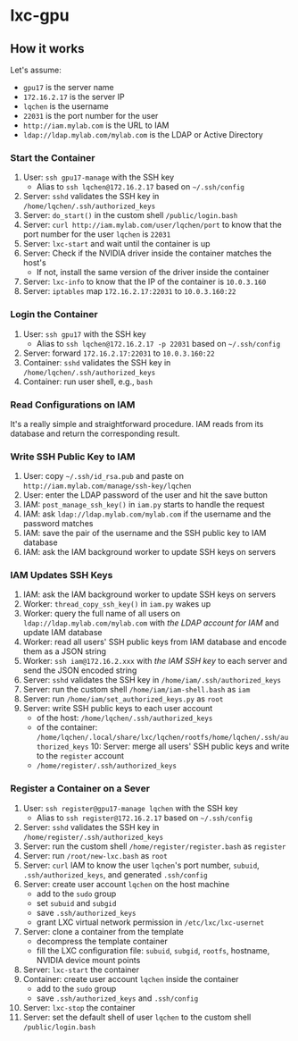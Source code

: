 # lxc-gpu


## How it works

Let's assume:

* `gpu17` is the server name
* `172.16.2.17` is the server IP
* `lqchen` is the username
* `22031` is the port number for the user
* `http://iam.mylab.com` is the URL to IAM
* `ldap://ldap.mylab.com/mylab.com` is the LDAP or Active Directory

### Start the Container

1. User: `ssh gpu17-manage` with the SSH key
    * Alias to `ssh lqchen@172.16.2.17` based on `~/.ssh/config`
2. Server: `sshd` validates the SSH key in `/home/lqchen/.ssh/authorized_keys`
3. Server: `do_start()` in the custom shell `/public/login.bash`
4. Server: `curl http://iam.mylab.com/user/lqchen/port` to know that the port number for the user `lqchen` is `22031`
4. Server: `lxc-start` and wait until the container is up
5. Server: Check if the NVIDIA driver inside the container matches the host's
    * If not, install the same version of the driver inside the container
6. Server: `lxc-info` to know that the IP of the container is `10.0.3.160`
7. Server: `iptables` map `172.16.2.17:22031` to `10.0.3.160:22`

### Login the Container

1. User: `ssh gpu17` with the SSH key
    * Alias to `ssh lqchen@172.16.2.17 -p 22031` based on `~/.ssh/config`
2. Server: forward `172.16.2.17:22031` to `10.0.3.160:22`
3. Container: `sshd` validates the SSH key in `/home/lqchen/.ssh/authorized_keys`
4. Container: run user shell, e.g., `bash`

### Read Configurations on IAM

It's a really simple and straightforward procedure. IAM reads from its database and return the corresponding result.

### Write SSH Public Key to IAM

1. User: copy `~/.ssh/id_rsa.pub` and paste on `http://iam.mylab.com/manage/ssh-key/lqchen`
2. User: enter the LDAP password of the user and hit the save button
3. IAM: `post_manage_ssh_key()` in `iam.py` starts to handle the request
4. IAM: ask `ldap://ldap.mylab.com/mylab.com` if the username and the password matches
5. IAM: save the pair of the username and the SSH public key to IAM database
6. IAM: ask the IAM background worker to update SSH keys on servers

### IAM Updates SSH Keys

1. IAM: ask the IAM background worker to update SSH keys on servers
2. Worker: `thread_copy_ssh_key()` in `iam.py` wakes up
3. Worker: query the full name of all users on `ldap://ldap.mylab.com/mylab.com` with *the LDAP account for IAM* and update IAM database
4. Worker: read all users' SSH public keys from IAM database and encode them as a JSON string
5. Worker: `ssh iam@172.16.2.xxx` with *the IAM SSH key* to each server and send the JSON encoded string
6. Server: `sshd` validates the SSH key in `/home/iam/.ssh/authorized_keys`
7. Server: run the custom shell `/home/iam/iam-shell.bash` as `iam`
8. Server: run `/home/iam/set_authorized_keys.py` as `root`
9. Server: write SSH public keys to each user account
    * of the host: `/home/lqchen/.ssh/authorized_keys`
    * of the container: `/home/lqchen/.local/share/lxc/lqchen/rootfs/home/lqchen/.ssh/authorized_keys`
10: Server: merge all users' SSH public keys and write to the `register` account
    * `/home/register/.ssh/authorized_keys`

### Register a Container on a Sever

1. User: `ssh register@gpu17-manage lqchen` with the SSH key
    * Alias to `ssh register@172.16.2.17` based on `~/.ssh/config`
2. Server: `sshd` validates the SSH key in `/home/register/.ssh/authorized_keys`
3. Server: run the custom shell `/home/register/register.bash` as `register`
4. Server: run `/root/new-lxc.bash` as `root`
5. Server: `curl` IAM to know the user `lqchen`'s port number, `subuid`, `.ssh/authorized_keys`, and generated `.ssh/config`
6. Server: create user account `lqchen` on the host machine
    * add to the `sudo` group
    * set `subuid` and `subgid`
    * save `.ssh/authorized_keys`
    * grant LXC virtual network permission in `/etc/lxc/lxc-usernet`
7. Server: clone a container from the template
    * decompress the template container
    * fill the LXC configuration file: `subuid`, `subgid`, `rootfs`, hostname, NVIDIA device mount points
8. Server: `lxc-start` the container
9. Container: create user account `lqchen` inside the container
    * add to the `sudo` group
    * save `.ssh/authorized_keys` and `.ssh/config`
10. Server: `lxc-stop` the container
11. Server: set the default shell of user `lqchen` to the custom shell `/public/login.bash`


